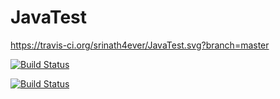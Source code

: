 JavaTest
========

https://travis-ci.org/srinath4ever/JavaTest.svg?branch=master

[![Build Status](https://drone.io/github.com/srinath4ever/JavaTest/status.png)](https://drone.io/github.com/srinath4ever/JavaTest/latest)



[![Build Status](https://travis-ci.org/srinath4ever/JavaTest.svg?branch=master)](https://travis-ci.org/srinath4ever/JavaTest)

